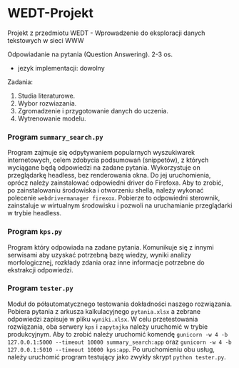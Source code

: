 # WEDT-Projekt
Projekt z przedmiotu WEDT - Wprowadzenie do eksploracji danych tekstowych w sieci WWW

Odpowiadanie na pytania (Question Answering). 2-3 os.
- jezyk implementacji: dowolny

Zadania:
1. Studia literaturowe.
2. Wybor rozwiazania.
3. Zgromadzenie i przygotowanie danych do uczenia.
4. Wytrenowanie modelu.

### Program `summary_search.py` 
Program zajmuje się odpytywaniem popularnych wyszukiwarek internetowych, celem zdobycia podsumowań (snippetów), z których wyciągane będą odpowiedzi na zadane pytania. Wykorzystuje on przeglądarkę headless, bez renderowania okna. Do jej uruchomienia, oprócz należy zainstalować odpowiedni driver do Firefoxa. Aby to zrobić, po zainstalowaniu środowiska i otworzeniu shella, należy wykonać polecenie `webdrivermanager firexox`. Pobierze to odpowiedni sterownik, zainstaluje w wirtualnym środowisku i pozwoli na uruchamianie przeglądarki w trybie headless.

### Program `kps.py`
Program który odpowiada na zadane pytania. Komunikuje się z innymi serwisami aby uzyskać potrzebną bazę wiedzy, wyniki analizy morfologicznej, rozkłady zdania oraz inne informacje potrzebne do ekstrakcji odpowiedzi.

### Program `tester.py`
Moduł do półautomatycznego testowania dokładności naszego rozwiązania. Pobiera pytania z arkusza kalkulacyjnego `pytania.xlsx` a zebrane odpowiedzi zapisuje w pliku `wyniki.xlsx`. W celu przetestowania rozwiązania, oba serwery `kps` i `zapytajka` należy uruchomić w trybie produkcyjnym. Aby to zrobić należy uruchomić komendę `gunicorn -w 4 -b 127.0.0.1:5000 --timeout 10000 summary_search:app` oraz `gunicorn -w 4 -b 127.0.0.1:5010 --timeout 10000 kps:app`. Po uruchomieniu obu usług, należy uruchomić program testujący jako zwykły skrypt `python tester.py`.